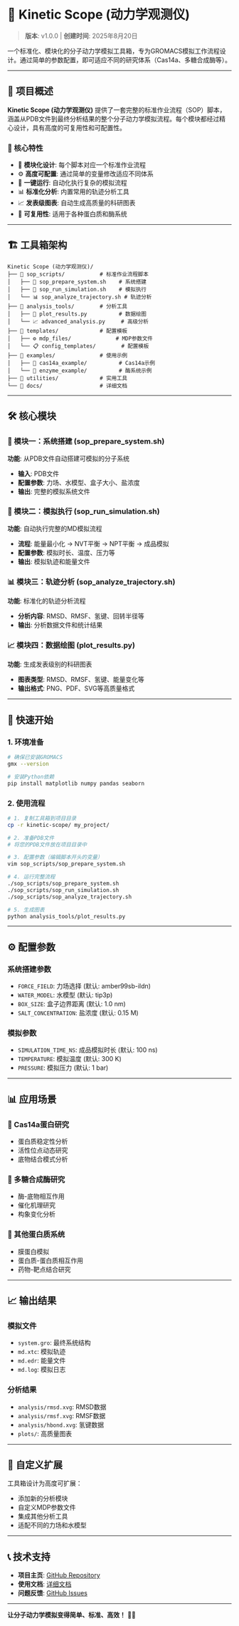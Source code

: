 # 🔬 Kinetic Scope (动力学观测仪)

> **版本**: v1.0.0 | **创建时间**: 2025年8月20日

一个标准化、模块化的分子动力学模拟工具箱，专为GROMACS模拟工作流程设计。通过简单的参数配置，即可适应不同的研究体系（Cas14a、多糖合成酶等）。

---

## 🎯 项目概述

**Kinetic Scope (动力学观测仪)** 提供了一套完整的标准作业流程（SOP）脚本，涵盖从PDB文件到最终分析结果的整个分子动力学模拟流程。每个模块都经过精心设计，具有高度的可复用性和可配置性。

### 🌟 核心特性
- 🔧 **模块化设计**: 每个脚本对应一个标准作业流程
- ⚙️ **高度可配置**: 通过简单的变量修改适应不同体系
- 🚀 **一键运行**: 自动化执行复杂的模拟流程
- 📊 **标准化分析**: 内置常用的轨迹分析工具
- 📈 **发表级图表**: 自动生成高质量的科研图表
- 🔄 **可复用性**: 适用于各种蛋白质和酶系统

---

## 🏗️ 工具箱架构

```
Kinetic Scope (动力学观测仪)/
├── 📂 sop_scripts/           # 标准作业流程脚本
│   ├── 🔧 sop_prepare_system.sh    # 系统搭建
│   ├── 🚀 sop_run_simulation.sh    # 模拟执行
│   └── 📊 sop_analyze_trajectory.sh # 轨迹分析
├── 📂 analysis_tools/        # 分析工具
│   ├── 🐍 plot_results.py          # 数据绘图
│   └── 📈 advanced_analysis.py     # 高级分析
├── 📂 templates/             # 配置模板
│   ├── ⚙️ mdp_files/              # MDP参数文件
│   └── 📋 config_templates/        # 配置模板
├── 📂 examples/              # 使用示例
│   ├── 🧬 cas14a_example/          # Cas14a示例
│   └── 🍬 enzyme_example/          # 酶系统示例
├── 📂 utilities/             # 实用工具
└── 📂 docs/                  # 详细文档
```

---

## 🛠️ 核心模块

### 🔧 模块一：系统搭建 (sop_prepare_system.sh)
**功能**: 从PDB文件自动搭建可模拟的分子系统
- **输入**: PDB文件
- **配置参数**: 力场、水模型、盒子大小、盐浓度
- **输出**: 完整的模拟系统文件

### 🚀 模块二：模拟执行 (sop_run_simulation.sh)
**功能**: 自动执行完整的MD模拟流程
- **流程**: 能量最小化 → NVT平衡 → NPT平衡 → 成品模拟
- **配置参数**: 模拟时长、温度、压力等
- **输出**: 模拟轨迹和能量文件

### 📊 模块三：轨迹分析 (sop_analyze_trajectory.sh)
**功能**: 标准化的轨迹分析流程
- **分析内容**: RMSD、RMSF、氢键、回转半径等
- **输出**: 分析数据文件和统计结果

### 📈 模块四：数据绘图 (plot_results.py)
**功能**: 生成发表级别的科研图表
- **图表类型**: RMSD、RMSF、氢键、能量变化等
- **输出格式**: PNG、PDF、SVG等高质量格式

---

## 🚀 快速开始

### 1. 环境准备
```bash
# 确保已安装GROMACS
gmx --version

# 安装Python依赖
pip install matplotlib numpy pandas seaborn
```

### 2. 使用流程
```bash
# 1. 复制工具箱到项目目录
cp -r kinetic-scope/ my_project/

# 2. 准备PDB文件
# 将您的PDB文件放在项目目录中

# 3. 配置参数（编辑脚本开头的变量）
vim sop_scripts/sop_prepare_system.sh

# 4. 运行完整流程
./sop_scripts/sop_prepare_system.sh
./sop_scripts/sop_run_simulation.sh
./sop_scripts/sop_analyze_trajectory.sh

# 5. 生成图表
python analysis_tools/plot_results.py
```

---

## ⚙️ 配置参数

### 系统搭建参数
- `FORCE_FIELD`: 力场选择 (默认: amber99sb-ildn)
- `WATER_MODEL`: 水模型 (默认: tip3p)
- `BOX_SIZE`: 盒子边界距离 (默认: 1.0 nm)
- `SALT_CONCENTRATION`: 盐浓度 (默认: 0.15 M)

### 模拟参数
- `SIMULATION_TIME_NS`: 成品模拟时长 (默认: 100 ns)
- `TEMPERATURE`: 模拟温度 (默认: 300 K)
- `PRESSURE`: 模拟压力 (默认: 1 bar)

---

## 📊 应用场景

### 🧬 Cas14a蛋白研究
- 蛋白质稳定性分析
- 活性位点动态研究
- 底物结合模式分析

### 🍬 多糖合成酶研究
- 酶-底物相互作用
- 催化机理研究
- 构象变化分析

### 🔬 其他蛋白质系统
- 膜蛋白模拟
- 蛋白质-蛋白质相互作用
- 药物-靶点结合研究

---

## 📈 输出结果

### 模拟文件
- `system.gro`: 最终系统结构
- `md.xtc`: 模拟轨迹
- `md.edr`: 能量文件
- `md.log`: 模拟日志

### 分析结果
- `analysis/rmsd.xvg`: RMSD数据
- `analysis/rmsf.xvg`: RMSF数据
- `analysis/hbond.xvg`: 氢键数据
- `plots/`: 高质量图表

---

## 🔧 自定义扩展

工具箱设计为高度可扩展：
- 添加新的分析模块
- 自定义MDP参数文件
- 集成其他分析工具
- 适配不同的力场和水模型

---

## 📞 技术支持

- **项目主页**: [GitHub Repository](https://github.com/novenazgarfield/research-workstation)
- **使用文档**: [详细文档](docs/)
- **问题反馈**: [GitHub Issues](https://github.com/novenazgarfield/research-workstation/issues)

---

**让分子动力学模拟变得简单、标准、高效！** 🧬✨